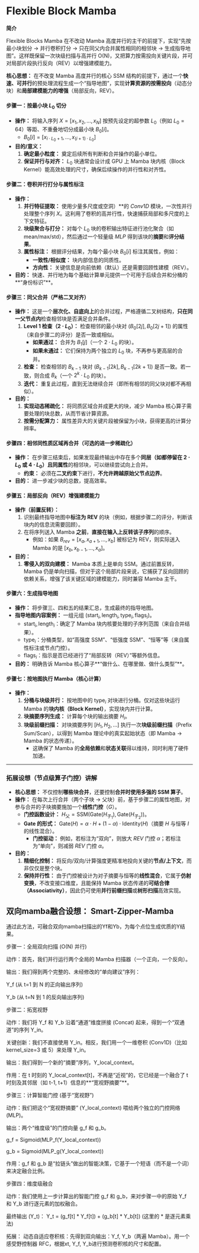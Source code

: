 # Flexible Block Mamba


**简介**

Flexible Blocks Mamba 在不改动 Mamba 高度并行的主干的前提下，实现“先按最小块划分 → 并行卷积打分 → 只在同父内合并属性相同的相邻块 → 生成指导地图”。这样既保留一次块级扫描与高并行 O(N)，又把算力按需投向关键片段，并可对局部片段执行反向（REV）以增强建模能力。


**核心思想：** 在不改变 Mamba 高度并行的核心 SSM 结构的前提下，通过一个**快速、可并行**的预处理流程生成一个“指导地图”，实现**计算资源的按需投向**（动态分块）和**局部建模能力的增强**（局部反向，REV）。


#### **步骤一：按最小块 $L_0$ 切分**

* **操作：** 将输入序列 $X = [x_1, x_2, \dots, x_N]$ 按预先设定的超参数 $L_0$（例如 $L_0=64$）等距、不重叠地切分成最小块 $B_0[i]$。
    * $B_0[i] = [x_{i \cdot L_0 + 1}, \dots, x_{(i+1) \cdot L_0}]$
* **目的/意义：**
    1.  **确定最小粒度：** 奠定后续所有判断和合并操作的最小单位。
    2.  **保证并行与对齐：** $L_0$ 块通常会设计成 GPU 上 Mamba 块内核（Block Kernel）能高效处理的尺寸，确保后续操作的并行性和对齐性。

#### **步骤二：卷积并行打分与属性标注**

* **操作：**
    1.  **并行特征提取：** 使用少量多尺度或空洞）**的 $Conv1D$ 模块，一次性并行处理整个序列 $X$。这利用了卷积的高并行性，快速捕获局部和多尺度的上下文特征。
    2.  **块级聚合与打分：** 对每个 $L_0$ 块的卷积输出特征进行池化聚合（如 $\text{mean}/\text{max}/\text{std}$），然后通过一个轻量级 $MLP$ 得到该块的**摘要**和**评分结果**。
    3.  **属性标注：** 根据评分结果，为每个最小块 $B_0[i]$ 标注其属性，例如：
        * **一致性/相似度：** 块内部信息的同质性。
        * **方向性：** 关键信息是向前依赖（默认）还是需要回顾性建模（REV）。
* **目的：** 快速、并行地为每个基础计算单元提供一个可用于后续合并和分桶的**“身份标识”**。

#### **步骤三：同父合并（严格二叉对齐）**

* **操作：** 这是一个**层次化、自底向上**的合并过程，严格遵循二叉树结构，**只在同一父节点内**检查相邻块是否满足合并条件。
    1.  **Level 1 检查（$2 \cdot L_0$）：** 检查相邻的最小块对 $(B_0[2j], B_0[2j+1])$ 的属性（来自步骤二的评分）是否一致或相似。
        * **如果通过：** 合并为 $B_1[j]$（一个 $2 \cdot L_0$ 的块）。
        * **如果未通过：** 它们保持为两个独立的 $L_0$ 块，不再参与更高层的合并。
    2.  **检查：** 检查相邻的 $B_{k-1}$ 块对 $(B_{k-1}[2k], B_{k-1}[2k+1])$ 是否一致。若一致，则合成 $B_k$（一个 $2^k \cdot L_0$ 的块）。
    3.  **迭代：** 重复此过程，直到无法继续合并（即所有相邻的同父块对都不再相似）。
* **目的：**
    1.  **实现动态稀疏化：** 将同质区域合并成更大的块，减少 Mamba 核心算子需要处理的块总数，从而节省计算资源。
    2.  **按需分配算力：** 属性差异大的关键片段被保留为小块，获得更高的计算分辨率。

#### **步骤四：相邻同性质区域再合并（可选的进一步稀疏化）**

* **操作：** 在步骤三结束后，如果发现最终输出中存在多个**同层（如都停留在 $2 \cdot L_0$ 或 $4 \cdot L_0$）**且**同属性**的相邻块，可以继续尝试向上合并。
    * **约束：** 必须在**二叉约束**下进行，**不允许跨越原始父节点边界**。
* **目的：** 进一步减少块的总数，提高效率。

#### **步骤五：局部反向（REV）增强建模能力**

* **操作（前置反转）：**
    1.  识别最终指导地图中**标注为 REV** 的块（例如，根据步骤二的评分，判断该块内的信息流需要回顾）。
    2.  在将序列送入 Mamba **之前**，**直接在输入上反转该子序列**的顺序。
        * 例如：如果 $B_{rev} = [x_a, x_{a+1}, \dots, x_b]$ 被标记为 REV，则实际送入 Mamba 的是 $[x_b, x_{b-1}, \dots, x_a]$。
* **目的：**
    1.  **零侵入的双向建模：** Mamba 本质上是单向 SSM。通过前置反转，Mamba 仍是单向扫描，但对于这个局部片段来说，它捕获了反向回顾的依赖关系，增强了该关键区域的建模能力，同时兼容 Mamba 主干。

#### **步骤六：生成指导地图**

* **操作：** 将步骤三、四和五的结果汇总，生成最终的指导地图。
* **指导地图内容案例：** 一组元组 $(\text{start}_i, \text{length}_i, \text{type}_i, \text{flags}_i)$。
    * $\text{start}_i, \text{length}_i$：确定了 Mamba 块内核要处理的子序列范围（来自合并结果）。
    * $\text{type}_i$：分桶类型，如“高强度 SSM”、“低强度 SSM”、“恒等”等（来自属性标注或节点门控）。
    * $\text{flags}_i$：指示是否已经进行了“局部反转（REV）”等额外信息。
* **目的：** 明确告诉 Mamba 核心算子**“做什么、在哪里做、做什么类型”**。

#### **步骤七：按地图执行 Mamba（核心计算）**

* **操作：**
    1.  **分桶与块级并行：** 按地图中的 $\text{type}_i$ 对块进行分桶。仅对这些块运行 Mamba 的**块内核（Block Kernel）**，实现块内并行计算。
    2.  **块摘要序列生成：** 计算每个块的输出摘要 $H_i$。
    3.  **块级前缀扫描：** 对块摘要序列 $[H_1, H_2, \dots]$ 执行一次**块级前缀扫描**（Prefix Sum/Scan），以得到 Mamba 理论中的真实起始状态（即 $\text{Mamba} \rightarrow \text{Mamba}$ 的状态传递）。
        * 这确保了 Mamba 的**全局依赖**和**状态关联**得以维持，同时利用了硬件加速。

---

### **拓展设想（节点级算子门控）讲解**

* **核心思想：** 不仅控制**哪些块合并**，还要控制**合并时使用多强的 SSM 算子**。
* **操作：** 在每次上行合并（两个子块 $\rightarrow$ 父块）前，基于步骤二的属性地图，对参与合并的子块摘要施加一个**线性门控**（$G$）。
    * **门控函数设计：** $H_{\text{父}} = \text{SSM}(\text{Gate}(H_{\text{子}_1}), \text{Gate}(H_{\text{子}_2}))$。
    * **Gate 的形式：** $\text{Gate}(H) = \alpha \cdot H + (1-\alpha) \cdot \text{Identity}(H)$（摘要 $H$ 与恒等 $I$ 的线性混合）。
        * **门控驱动：** 例如，若标注为“双向”，则放大 $REV$ 门控 $\alpha$；若标注为“单向”，则减弱 $REV$ 门控 $\alpha$。
* **目的：**
    1.  **精细化控制：** 将反向/双向/计算强度更精准地投向关键的**节点/上下文**，而非仅仅是整个块。
    2.  **保持并行性：** 由于门控被设计为对子摘要与恒等的**线性混合**，它属于**仿射变换**，不改变接口维度，且能保持 Mamba 状态传递的**可结合律（Associativity）**，因此仍可使用**并行前缀扫描**或**树形扫描**高效实现。



## 双向mamba融合设想： Smart-Zipper-Mamba

通过此方法，可融合双向mamba扫描出的Yf和Yb，为每个点位生成优质的Y结果。

步骤一：全局双向扫描 (O(N) 并行)

动作：首先，我们并行运行两个全局的 Mamba 扫描器（一个正向，一个反向）。

输出：我们得到两个完整的、未经修改的“单向建议”序列：

Y_f (从 t=1 到 N 的正向输出序列)

Y_b (从 t=N 到 1 的反向输出序列)

步骤二：拓宽视野

动作：我们将 Y_f 和 Y_b 沿着“通道”维度拼接 (Concat) 起来，得到一个“双通道”的序列 Y_in。

关键创新：我们不直接使用 Y_in。相反，我们用一个一维卷积 (Conv1D)（比如 kernel_size=3 或 5）来处理 Y_in。

输出：我们得到一个新的“摘要”序列，Y_local_context。

作用：在 t 时刻的 Y_local_context[t]，不再是“近视”的，它已经是一个融合了 t 时刻及其邻居（如 t-1, t+1）信息的**“宽视野摘要”**。

步骤三：计算智能门控 (基于“宽视野”)

动作：我们把这个“宽视野摘要” (Y_local_context) 喂给两个独立的门控网络 (MLP)。

输出：两个“维度级”的门控向量 g_f 和 g_b。

g_f = Sigmoid(MLP_f(Y_local_context))

g_b = Sigmoid(MLP_g(Y_local_context))

作用：g_f 和 g_b 是“拉链头”做出的智能决策，它基于一个短语（而不是一个词）来决定融合比例。

步骤四：维度级融合

动作：我们使用上一步计算出的智能门控 g_f 和 g_b，来对步骤一中的原始 Y_f 和 Y_b 进行逐元素的加权融合。

最终输出 (Y_t)： Y_t = (g_f[t] * Y_f[t]) + (g_b[t] * Y_b[t]) (这里的 * 是逐元素乘法)

拓展：
动态自适应卷积核：先得到双向输出：Y_f, Y_b（两遍 Mamba）。用一个感受野控制器 RFC，根据xt, Y_f, Y_b进行预测卷积核的尺寸和配置。

